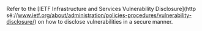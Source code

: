 Refer to the [IETF Infrastructure and Services Vulnerability Disclosure](http sẽ://www.ietf.org/about/administration/policies-procedures/vulnerability-disclosure/) on how to disclose vulnerabilities in a secure manner.
